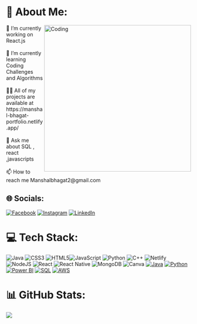 # 💫 About Me:
<img align="right" alt="Coding" width="400" src="https://github.com/manshal01/manshal01/assets/93897590/f0d4837d-41de-4d9f-a9d8-a9a8e8fe0f13">
🔭 I’m currently working on React.js<br><br>🌱 I’m currently learning Coding Challenges and Algorithms<br><br>👨‍💻 All of my projects are available at https://manshal-bhagat-portfolio.netlify.app/<br><br>💬 Ask me about SQL , react ,javascripts<br><br>📫 How to reach me Manshalbhagat2@gmail.com


## 🌐 Socials:
[![Facebook](https://img.shields.io/badge/Facebook-%231877F2.svg?logo=Facebook&logoColor=white)](https://facebook.com/https://www.facebook.com/manshal.bhagat?mibextid=9r9pxo) [![Instagram](https://img.shields.io/badge/Instagram-%23E4405F.svg?logo=Instagram&logoColor=white)](https://instagram.com/https://instagram.com/manshal_bhagat?utm_source=qr&igshid=mznlngnkzwq4mg%3d%3d  ) [![LinkedIn](https://img.shields.io/badge/LinkedIn-%230077B5.svg?logo=linkedin&logoColor=white)](https://linkedin.com/in/https://www.linkedin.com/in/manshal-bhagat-42751420b) 

# 💻 Tech Stack:
![Java](https://img.shields.io/badge/java-%23ED8B00.svg?style=for-the-badge&logo=java&logoColor=white) ![CSS3](https://img.shields.io/badge/css3-%231572B6.svg?style=for-the-badge&logo=css3&logoColor=white) ![HTML5](https://img.shields.io/badge/html5-%23E34F26.svg?style=for-the-badge&logo=html5&logoColor=white)![JavaScript](https://img.shields.io/badge/javascript-%23323330.svg?style=for-the-badge&logo=javascript&logoColor=%23F7DF1E) ![Python](https://img.shields.io/badge/python-3670A0?style=for-the-badge&logo=python&logoColor=ffdd54) ![C++](https://img.shields.io/badge/c++-%2300599C.svg?style=for-the-badge&logo=c%2B%2B&logoColor=white) ![Netlify](https://img.shields.io/badge/netlify-%23000000.svg?style=for-the-badge&logo=netlify&logoColor=#00C7B7) ![NodeJS](https://img.shields.io/badge/node.js-6DA55F?style=for-the-badge&logo=node.js&logoColor=white) ![React](https://img.shields.io/badge/react-%2320232a.svg?style=for-the-badge&logo=react&logoColor=%2361DAFB) ![React Native](https://img.shields.io/badge/react_native-%2320232a.svg?style=for-the-badge&logo=react&logoColor=%2361DAFB) ![MongoDB](https://img.shields.io/badge/MongoDB-%234ea94b.svg?style=for-the-badge&logo=mongodb&logoColor=white) ![Canva](https://img.shields.io/badge/Canva-%2300C4CC.svg?style=for-the-badge&logo=Canva&logoColor=white) [![Java](https://img.shields.io/badge/Java-%23ED8B00.svg?style=for-the-badge&logo=java&logoColor=white)](https://www.java.com) 
[![Python](https://img.shields.io/badge/Python-3670A0?style=for-the-badge&logo=python&logoColor=ffdd54)](https://www.python.org) 
[![Power BI](https://img.shields.io/badge/Power%20BI-F2C811?style=for-the-badge&logo=power-bi&logoColor=black)](https://powerbi.microsoft.com) 
[![SQL](https://img.shields.io/badge/SQL-4479A1?style=for-the-badge&logo=MySQL&logoColor=white)](https://www.mysql.com) 
[![AWS](https://img.shields.io/badge/AWS-232F3E?style=for-the-badge&logo=amazon-aws&logoColor=white)](https://aws.amazon.com)
# 📊 GitHub Stats:

![](https://github-readme-stats.vercel.app/api/top-langs/?username=manshal01&theme=dark&hide_border=false&include_all_commits=true&count_private=true&layout=compact)


